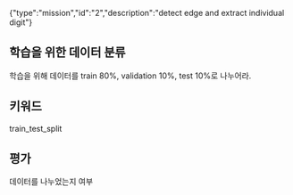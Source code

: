 {"type":"mission","id":"2","description":"detect edge and extract individual digit"}

## 학습을 위한 데이터 분류
학습을 위해 데이터를 train 80%, validation 10%, test 10%로 나누어라.
## 키워드
train_test_split
## 평가
데이터를 나누었는지 여부

